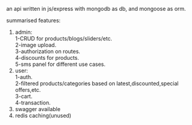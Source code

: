 an api written in js/express with mongodb as db, and mongoose as orm.<br/>


summarised features:<br/>
 1. admin:<br/>
        1-CRUD for products/blogs/sliders/etc.<br/>
        2-image upload.<br/>
        3-authorization on routes.<br/>
        4-discounts for products.<br/>
        5-sms panel for different use cases.<br/>
 2. user:<br/>
         1-auth.<br/>
         2-filtered products/categories based on latest,discounted,special offers,etc.<br/>
         3-cart.<br/>
         4-transaction.<br/>
 3. swagger available<br/>
 4. redis caching(unused)<br/>        
